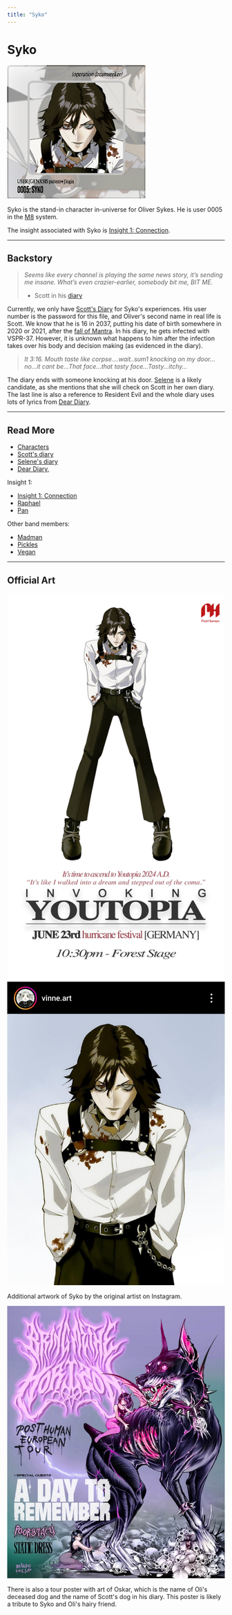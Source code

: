 ```yaml
---
title: "Syko"
---
```

# Syko

![Syko Avatar](../../Resources/characters/syko/syko.png)

Syko is the stand-in character in-universe for Oliver Sykes. He is user 0005 in the [M8](../m8) 
system.

The insight associated with Syko is [Insight 1: Connection](../lore/insight1-connection).

***

## Backstory

> *Seems like every channel is playing the same news story, it’s sending me insane. What’s even crazier-earlier, somebody bit me, BIT ME.*
> 
> - Scott in his [diary](../files/scott_personal_journal)

Currently, we only have [Scott's Diary](../files/scott_personal_journal) for Syko's experiences. 
His user number is the password for this file, and Oliver's second name in real life is Scott. 
We know that he is 16 in 2037, putting his date of birth somewhere in 2020 or 2021, after the 
[fall of Mantra](../files/unbeleevable).
In his diary, he gets infected with VSPR-37.
However, it is unknown what happens to him after the infection takes over his body and decision making (as 
evidenced in the diary).

> *It 3:16. Mouth taste like corpse….wait..sum1 knocking on my door…no…it cant be…That face…that tasty face…Tasty…itchy…*

The diary ends with someone knocking at his door. [Selene](selene) is a likely candidate, as she mentions 
that she will check on Scott in her own diary.
The last line is also a reference to Resident Evil and the whole diary uses lots of lyrics from [Dear Diary](../music/song-dear-diary).

***

## Read More

- [Characters](characters)
- [Scott's diary](../files/scott_personal_journal)
- [Selene's diary](../files/selene_personal_journal)
- [Dear Diary,](../music/song-dear-diary)

Insight 1:

- [Insight 1: Connection](../lore/insight1-connection)
- [Raphael](raphael)
- [Pan](pan)

Other band members:

- [Madman](madman)
- [Pickles](pickles)
- [Vegan](vegan)

***

## Official Art

![Promotional poster for Syko](../../Resources/characters/syko/poster.jpg)
![Syko art by vinne.art](../../Resources/characters/syko/syko_art.jpg)

Additional artwork of Syko by the original artist on Instagram.

![Artwork of Oskar](../../Resources/characters/syko/oskar_poster.png)

There is also a tour poster with art of Oskar, which is the name of Oli's deceased dog 
and the name of Scott's dog in his diary.
This poster is likely a tribute to Syko and Oli's hairy friend.